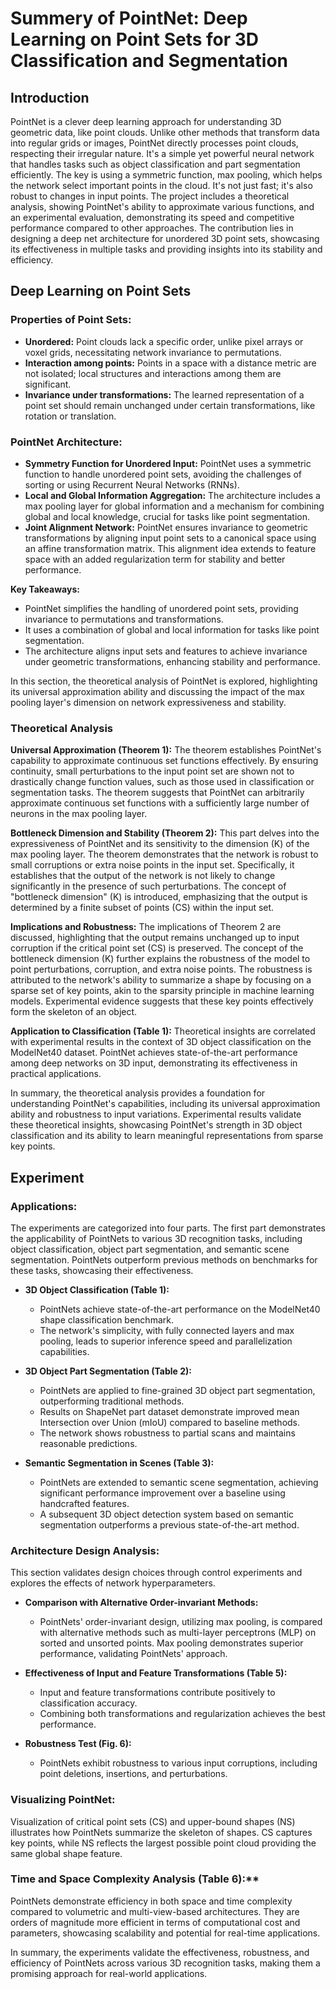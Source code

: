 # Summery of PointNet: Deep Learning on Point Sets for 3D Classification and Segmentation
## Introduction
PointNet is a clever deep learning approach for understanding 3D geometric data, like point clouds. Unlike other methods that transform data into regular grids or images, PointNet directly processes point clouds, respecting their irregular nature. It's a simple yet powerful neural network that handles tasks such as object classification and part segmentation efficiently. The key is using a symmetric function, max pooling, which helps the network select important points in the cloud. It's not just fast; it's also robust to changes in input points. The project includes a theoretical analysis, showing PointNet's ability to approximate various functions, and an experimental evaluation, demonstrating its speed and competitive performance compared to other approaches. The contribution lies in designing a deep net architecture for unordered 3D point sets, showcasing its effectiveness in multiple tasks and providing insights into its stability and efficiency.

## Deep Learning on Point Sets
### Properties of Point Sets:

- **Unordered:** Point clouds lack a specific order, unlike pixel arrays or voxel grids, necessitating network invariance to permutations.
- **Interaction among points:** Points in a space with a distance metric are not isolated; local structures and interactions among them are significant.
- **Invariance under transformations:** The learned representation of a point set should remain unchanged under certain transformations, like rotation or translation.

### PointNet Architecture:

- **Symmetry Function for Unordered Input:** PointNet uses a symmetric function to handle unordered point sets, avoiding the challenges of sorting or using Recurrent Neural Networks (RNNs).
- **Local and Global Information Aggregation:** The architecture includes a max pooling layer for global information and a mechanism for combining global and local knowledge, crucial for tasks like point segmentation.
- **Joint Alignment Network:** PointNet ensures invariance to geometric transformations by aligning input point sets to a canonical space using an affine transformation matrix. This alignment idea extends to feature space with an added regularization term for stability and better performance.

**Key Takeaways:**

- PointNet simplifies the handling of unordered point sets, providing invariance to permutations and transformations.
- It uses a combination of global and local information for tasks like point segmentation.
- The architecture aligns input sets and features to achieve invariance under geometric transformations, enhancing stability and performance.

In this section, the theoretical analysis of PointNet is explored, highlighting its universal approximation ability and discussing the impact of the max pooling layer's dimension on network expressiveness and stability.

### Theoretical Analysis

**Universal Approximation (Theorem 1):**
The theorem establishes PointNet's capability to approximate continuous set functions effectively. By ensuring continuity, small perturbations to the input point set are shown not to drastically change function values, such as those used in classification or segmentation tasks. The theorem suggests that PointNet can arbitrarily approximate continuous set functions with a sufficiently large number of neurons in the max pooling layer.

**Bottleneck Dimension and Stability (Theorem 2):**
This part delves into the expressiveness of PointNet and its sensitivity to the dimension (K) of the max pooling layer. The theorem demonstrates that the network is robust to small corruptions or extra noise points in the input set. Specifically, it establishes that the output of the network is not likely to change significantly in the presence of such perturbations. The concept of "bottleneck dimension" (K) is introduced, emphasizing that the output is determined by a finite subset of points (CS) within the input set.

**Implications and Robustness:**
The implications of Theorem 2 are discussed, highlighting that the output remains unchanged up to input corruption if the critical point set (CS) is preserved. The concept of the bottleneck dimension (K) further explains the robustness of the model to point perturbations, corruption, and extra noise points. The robustness is attributed to the network's ability to summarize a shape by focusing on a sparse set of key points, akin to the sparsity principle in machine learning models. Experimental evidence suggests that these key points effectively form the skeleton of an object.

**Application to Classification (Table 1):**
Theoretical insights are correlated with experimental results in the context of 3D object classification on the ModelNet40 dataset. PointNet achieves state-of-the-art performance among deep networks on 3D input, demonstrating its effectiveness in practical applications.

In summary, the theoretical analysis provides a foundation for understanding PointNet's capabilities, including its universal approximation ability and robustness to input variations. Experimental results validate these theoretical insights, showcasing PointNet's strength in 3D object classification and its ability to learn meaningful representations from sparse key points.

## Experiment

### Applications:
The experiments are categorized into four parts. The first part demonstrates the applicability of PointNets to various 3D recognition tasks, including object classification, object part segmentation, and semantic scene segmentation. PointNets outperform previous methods on benchmarks for these tasks, showcasing their effectiveness.

- **3D Object Classification (Table 1):**
  - PointNets achieve state-of-the-art performance on the ModelNet40 shape classification benchmark.
  - The network's simplicity, with fully connected layers and max pooling, leads to superior inference speed and parallelization capabilities.

- **3D Object Part Segmentation (Table 2):**
  - PointNets are applied to fine-grained 3D object part segmentation, outperforming traditional methods.
  - Results on ShapeNet part dataset demonstrate improved mean Intersection over Union (mIoU) compared to baseline methods.
  - The network shows robustness to partial scans and maintains reasonable predictions.

- **Semantic Segmentation in Scenes (Table 3):**
  - PointNets are extended to semantic scene segmentation, achieving significant performance improvement over a baseline using handcrafted features.
  - A subsequent 3D object detection system based on semantic segmentation outperforms a previous state-of-the-art method.

### Architecture Design Analysis:
This section validates design choices through control experiments and explores the effects of network hyperparameters.

- **Comparison with Alternative Order-invariant Methods:**
  - PointNets' order-invariant design, utilizing max pooling, is compared with alternative methods such as multi-layer perceptrons (MLP) on sorted and unsorted points. Max pooling demonstrates superior performance, validating PointNets' approach.

- **Effectiveness of Input and Feature Transformations (Table 5):**
  - Input and feature transformations contribute positively to classification accuracy.
  - Combining both transformations and regularization achieves the best performance.

- **Robustness Test (Fig. 6):**
  - PointNets exhibit robustness to various input corruptions, including point deletions, insertions, and perturbations.

### Visualizing PointNet:
Visualization of critical point sets (CS) and upper-bound shapes (NS) illustrates how PointNets summarize the skeleton of shapes. CS captures key points, while NS reflects the largest possible point cloud providing the same global shape feature.

### Time and Space Complexity Analysis (Table 6):**
PointNets demonstrate efficiency in both space and time complexity compared to volumetric and multi-view-based architectures. They are orders of magnitude more efficient in terms of computational cost and parameters, showcasing scalability and potential for real-time applications.

In summary, the experiments validate the effectiveness, robustness, and efficiency of PointNets across various 3D recognition tasks, making them a promising approach for real-world applications.
